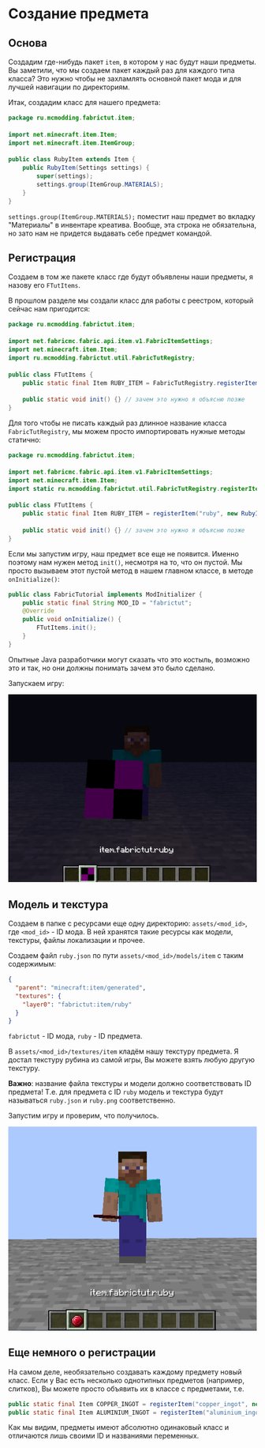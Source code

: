 # Создание предмета

## Основа

Создадим где-нибудь пакет `item`, в котором у нас будут наши предметы. Вы заметили, что мы создаем пакет каждый раз для каждого типа класса?
Это нужно чтобы не захламлять основной пакет мода и для лучшей навигации по директориям.

Итак, создадим класс для нашего предмета:

```java
package ru.mcmodding.fabrictut.item;

import net.minecraft.item.Item;
import net.minecraft.item.ItemGroup;

public class RubyItem extends Item {
    public RubyItem(Settings settings) {
        super(settings);
        settings.group(ItemGroup.MATERIALS);
    }
}
```

`settings.group(ItemGroup.MATERIALS);` поместит наш предмет во вкладку "Материалы" в инвентаре креатива. Вообще, эта строка не обязательна, но зато нам не придется выдавать себе предмет командой.

## Регистрация

Создаем в том же пакете класс где будут объявлены наши предметы, я назову его `FTutItems`.

В прошлом разделе мы создали класс для работы с реестром, который сейчас нам пригодится:

```java
package ru.mcmodding.fabrictut.item;

import net.fabricmc.fabric.api.item.v1.FabricItemSettings;
import net.minecraft.item.Item;
import ru.mcmodding.fabrictut.util.FabricTutRegistry;

public class FTutItems {
    public static final Item RUBY_ITEM = FabricTutRegistry.registerItem("ruby", new RubyItem(new FabricItemSettings()));
    
    public static void init() {} // зачем это нужно я объясню позже
}
```

Для того чтобы не писать каждый раз длинное название класса `FabricTutRegistry`, мы можем просто импортировать нужные методы статично:

```java
package ru.mcmodding.fabrictut.item;

import net.fabricmc.fabric.api.item.v1.FabricItemSettings;
import net.minecraft.item.Item;
import static ru.mcmodding.fabrictut.util.FabricTutRegistry.registerItem; // импортировали только метод

public class FTutItems {
    public static final Item RUBY_ITEM = registerItem("ruby", new RubyItem(new FabricItemSettings()));

    public static void init() {} // зачем это нужно я объясню позже
}
```

Если мы запустим игру, наш предмет все еще не появится. Именно поэтому нам нужен метод `init()`, несмотря на то, что он пустой.
Мы просто вызываем этот пустой метод в нашем главном классе, в методе `onInitialize()`:

```java
public class FabricTutorial implements ModInitializer {
    public static final String MOD_ID = "fabrictut";
    @Override
    public void onInitialize() {
        FTutItems.init();
    }
}
```

Опытные Java разработчики могут сказать что это костыль, возможно это и так, но они должны понимать зачем это было сделано.

Запускаем игру:

![скриншот в игре](images/creating_item_1.png)

## Модель и текстура

Создаем в папке с ресурсами еще одну директорию: `assets/<mod_id>`, где `<mod_id>` - ID мода. В ней хранятся такие ресурсы как модели, текстуры, файлы локализации и прочее.

Создаем файл `ruby.json` по пути `assets/<mod_id>/models/item` с таким содержимым:

```json
{
  "parent": "minecraft:item/generated",
  "textures": {
    "layer0": "fabrictut:item/ruby"
  }
}
```

`fabrictut` - ID мода, `ruby` - ID предмета.

В `assets/<mod_id>/textures/item` кладём нашу текстуру предмета. Я достал текстуру рубина из самой игры, Вы можете взять любую другую текстуру.

**Важно**: название файла текстуры и модели должно соответствовать ID предмета! Т.е. для предмета с ID `ruby` модель и текстура будут называться `ruby.json` и `ruby.png` соответственно.

Запустим игру и проверим, что получилось.

![скриншот в игре](images/creating_item_2.png)

## Еще немного о регистрации

На самом деле, необязательно создавать каждому предмету новый класс. Если у Вас есть несколько однотипных предметов (например, слитков), Вы можете просто объявить их в классе с предметами, т.е.

```java
public static final Item COPPER_INGOT = registerItem("copper_ingot", new Item(new FabricItemSettings()));
public static final Item ALUMINIUM_INGOT = registerItem("aluminium_ingot", new Item(new FabricItemSettings()));
```

Как мы видим, предметы имеют абсолютно одинаковый класс и отличаются лишь своими ID и названиями переменных.